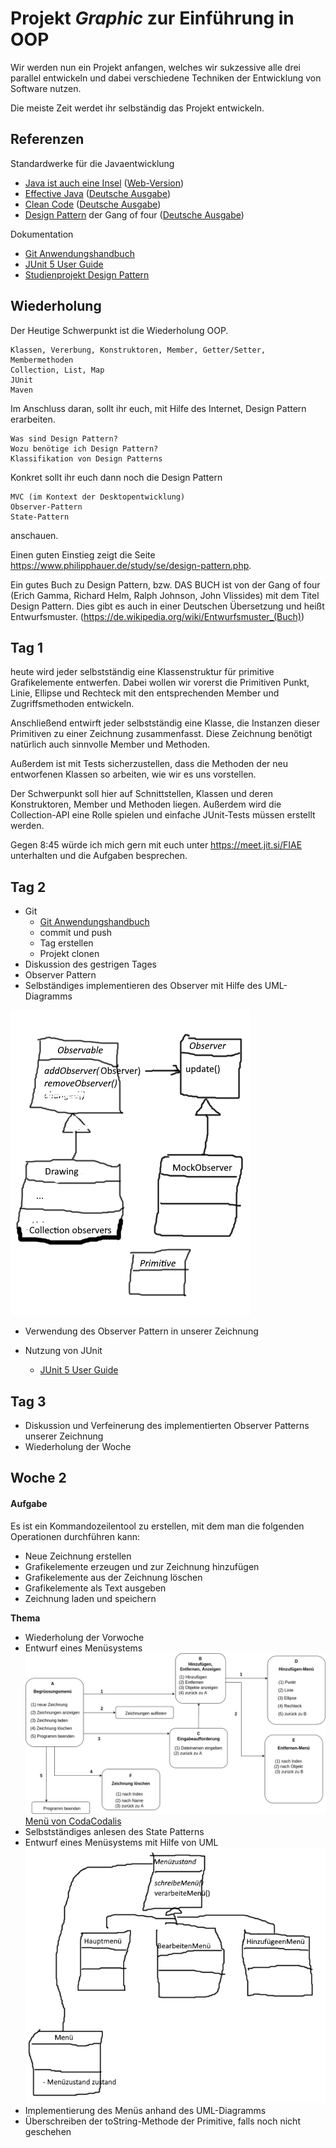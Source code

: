 # Projekt _**Graphic**_ zur Einführung in OOP

Wir werden nun ein Projekt anfangen, welches wir sukzessive alle drei parallel entwickeln und dabei verschiedene Techniken der Entwicklung von Software nutzen.

Die meiste Zeit werdet ihr selbständig das Projekt entwickeln.

## Referenzen
Standardwerke für die Javaentwicklung
- [Java ist auch eine Insel](https://amzn.to/3bBG7vt) ([Web-Version](http://openbook.rheinwerk-verlag.de/javainsel/))
- [Effective Java](https://amzn.to/2XyfEH4) ([Deutsche Ausgabe](https://amzn.to/38Dr6HK))
- [Clean Code](https://amzn.to/2P85FVA) ([Deutsche Ausgabe](https://amzn.to/2Xzdnvp))
- [Design Pattern](https://amzn.to/2LjTqGv) der Gang of four ([Deutsche Ausgabe](https://amzn.to/2XB0UqT))

Dokumentation
- [Git Anwendungshandbuch](https://git-scm.com/book/de/v2)
- [JUnit 5 User Guide](https://junit.org/junit5/docs/current/user-guide/)
- [Studienprojekt Design Pattern](https://www.philipphauer.de/study/se/design-pattern.php)

## Wiederholung

Der Heutige Schwerpunkt ist die Wiederholung OOP.

    Klassen, Vererbung, Konstruktoren, Member, Getter/Setter, Membermethoden
    Collection, List, Map
    JUnit
    Maven

Im Anschluss daran, sollt ihr euch, mit Hilfe des Internet, Design Pattern erarbeiten.

    Was sind Design Pattern?
    Wozu benötige ich Design Pattern?
    Klassifikation von Design Patterns

Konkret sollt ihr euch dann noch die Design Pattern

    MVC (im Kontext der Desktopentwicklung)
    Observer-Pattern
    State-Pattern

anschauen.

Einen guten Einstieg zeigt die Seite https://www.philipphauer.de/study/se/design-pattern.php.

Ein gutes Buch zu Design Pattern, bzw. DAS BUCH ist von der Gang of four (Erich Gamma, Richard Helm, Ralph Johnson, John Vlissides) mit dem Titel Design Pattern. Dies gibt es auch in einer Deutschen Übersetzung und heißt Entwurfsmuster. (https://de.wikipedia.org/wiki/Entwurfsmuster_(Buch))

## Tag 1

heute wird jeder selbstständig eine Klassenstruktur für primitive Grafikelemente entwerfen. Dabei wollen wir vorerst die Primitiven Punkt, Linie, Ellipse und Rechteck mit den entsprechenden Member und Zugriffsmethoden entwickeln.

Anschließend entwirft jeder selbstständig eine Klasse, die Instanzen dieser Primitiven zu einer Zeichnung zusammenfasst. Diese Zeichnung benötigt natürlich auch sinnvolle Member und Methoden.

Außerdem ist mit Tests sicherzustellen, dass die Methoden der neu entworfenen Klassen so arbeiten, wie wir es uns vorstellen.

Der Schwerpunkt soll hier auf Schnittstellen, Klassen und deren Konstruktoren, Member und Methoden liegen. Außerdem wird die Collection-API eine Rolle spielen und einfache JUnit-Tests müssen erstellt werden.

Gegen 8:45 würde ich mich gern mit euch unter https://meet.jit.si/FIAE unterhalten und die Aufgaben besprechen.


## Tag 2

- Git
  - [Git Anwendungshandbuch](https://git-scm.com/book/de/v2)
  - commit und push
  - Tag erstellen
  - Projekt clonen
- Diskussion des gestrigen Tages
- Observer Pattern
- Selbständiges implementieren des Observer mit Hilfe des UML-Diagramms

![Observer Pattern](images/observer-pattern.png "UML-Diagramm Observer")
- Verwendung des Observer Pattern in unserer Zeichnung

- Nutzung von JUnit
  - [JUnit 5 User Guide](https://junit.org/junit5/docs/current/user-guide/)


## Tag 3

- Diskussion und Verfeinerung des implementierten Observer Patterns unserer Zeichnung
- Wiederholung der Woche


## Woche 2

#### Aufgabe

Es ist ein Kommandozeilentool zu erstellen, mit dem man die folgenden Operationen durchführen kann:
- Neue Zeichnung erstellen
- Grafikelemente erzeugen und zur Zeichnung hinzufügen
- Grafikelemente aus der Zeichnung löschen
- Grafikelemente als Text ausgeben
- Zeichnung laden und speichern

**Thema**
- Wiederholung der Vorwoche
- Entwurf eines Menüsystems
![Menü](images/menue.png "Entwurf des Menüs")
[Menü von CodaCodalis](https://github.com/CodaCodalis/Graphic#tag-4)
- Selbstständiges anlesen des State Patterns
- Entwurf eines Menüsystems mit Hilfe von UML
![State Pattern](images/state-pattern-menu.png "UML-Diagramm State")
- Implementierung des Menüs anhand des UML-Diagramms
- Überschreiben der toString-Methode der Primitive, falls noch nicht geschehen


